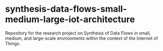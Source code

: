 # synthesis-data-flows-small-medium-large-iot-architecture
Repository for the research project on Synthesis of Data Flows in small, medium, and large-scale environments within the context of the Internet of Things.
